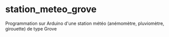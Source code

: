 # station_meteo_grove
Programmation sur Arduino d'une station météo (anémomètre, pluviomètre, girouette) de type Grove
